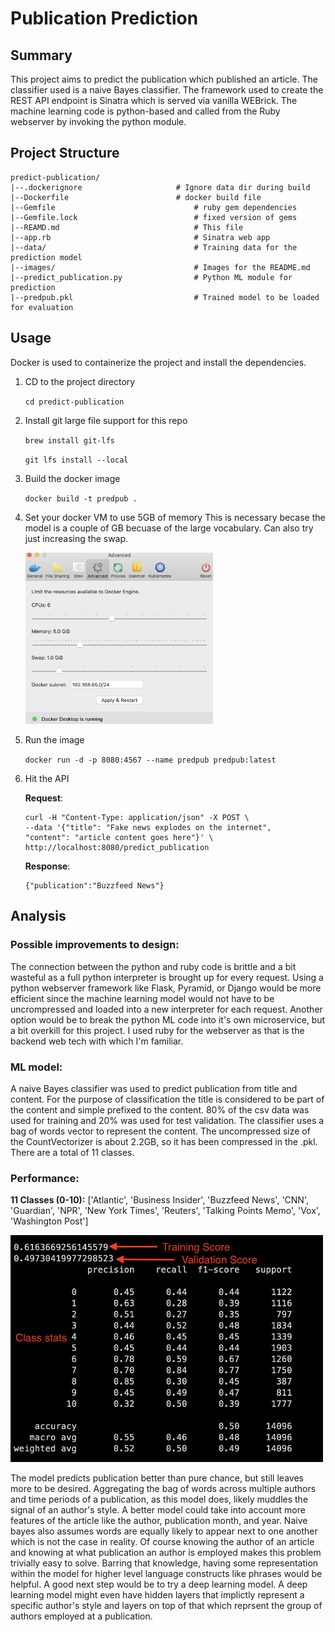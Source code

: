 # Publication Prediction
## Summary
This project aims to predict the publication which published an article.  The classifier used is a naive Bayes classifier.  The framework used to create the REST API endpoint is Sinatra which is served via vanilla WEBrick.  The machine learning code is python-based and called from the Ruby webserver by invoking the python module.

## Project Structure
```
predict-publication/
|--.dockerignore	                 # Ignore data dir during build
|--Dockerfile                    	 # docker build file
|--Gemfile                               # ruby gem dependencies
|--Gemfile.lock                          # fixed version of gems
|--REAMD.md                              # This file
|--app.rb                                # Sinatra web app
|--data/                                 # Training data for the prediction model
|--images/                               # Images for the README.md
|--predict_publication.py                # Python ML module for prediction
|--predpub.pkl	                         # Trained model to be loaded for evaluation
```

## Usage
Docker is used to containerize the project and install the dependencies.

1. CD to the project directory

	`cd predict-publication`

2. Install git large file support for this repo

	`brew install git-lfs`
	
	`git lfs install --local`

2. Build the docker image

	`docker build -t predpub .`
	
3. Set your docker VM to use 5GB of memory
   This is necessary becase the model is a couple of GB
    becuase of the large vocabulary.  Can also try just increasing the swap.
    
   	<img src='images/dockerprefs.png' width="300">
   

4. Run the image
 	
 	`docker run -d -p 8080:4567 --name predpub predpub:latest`

5. Hit the API

	__Request__:
	
	```
	curl -H "Content-Type: application/json" -X POST \
	--data '{"title": "Fake news explodes on the internet",
	"content": "article content goes here"}' \
	http://localhost:8080/predict_publication
	```
	__Response__:
	
	```
	{"publication":"Buzzfeed News"}
	```
	
## Analysis
### Possible improvements to design: 
The connection between the python and ruby code is brittle and a bit wasteful as a full python interpreter is brought up for every request.  Using a python webserver framework like Flask, Pyramid, or Django would be more efficient since the machine learning model would not have to be uncrompressed and loaded into a new interpreter for each request.  Another option would be to break the python ML code into it's own microservice, but a bit overkill for this project.  I used ruby for the webserver as that is the backend web tech with which I'm familiar.

### ML model:
A naive Bayes classifier was used to predict publication from title and content.  For the purpose of classification the title is considered to be part of the content and simple prefixed to the content.  80% of the csv data was used for training and 20% was used for test validation.  The classifier uses a bag of words vector to represent the content.  The uncompressed size of the CountVectorizer is about 2.2GB, so it has been compressed in the .pkl.  There are a total of 11 classes.
### Performance:
__11 Classes (0-10):__ ['Atlantic', 'Business Insider', 'Buzzfeed News', 'CNN', 'Guardian', 'NPR', 'New York Times', 'Reuters', 'Talking Points Memo', 'Vox', 'Washington Post']

<img src="images/stats.png" width="500">

The model predicts publication better than pure chance, but still leaves more to be desired.  Aggregating the bag of words across multiple authors and time periods of a publication, as this model does, likely muddles the signal of an author's style.  A better model could take into account more features of the article like the author, publication month, and year.  Naive bayes also assumes words are equally likely to appear next to one another which is not the case in reality.  Of course knowing the author of an article and knowing at what publication an author is employed makes this problem trivially easy to solve.  Barring that knowledge, having some representation within the model for higher level language constructs like phrases would be helpful.  A good next step would be to try a deep learning model.  A deep learning model might even have hidden layers that implictly represent a specific author's style and layers on top of that which reprsent the group of authors employed at a publication.
